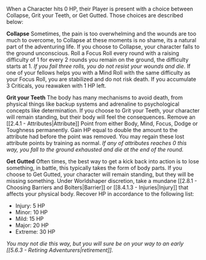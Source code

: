 When a Character hits 0 HP, their Player is present with a choice between Collapse, Grit your Teeth, or Get Gutted. Those choices are described below:

**Collapse**
Sometimes, the pain is too overwhelming and the wounds are too much to overcome, to Collapse at these moments is no shame, its a natural part of the adventuring life. If you choose to Collapse, your character falls to the ground unconscious.
Roll a Focus Roll every round with a raising difficulty of 1 for every 2 rounds you remain on the ground, the difficulty starts at 1. *If you fail three rolls, you do not resist your wounds and die.* If one of your fellows helps you with a Mind Roll with the same difficulty as your Focus Roll, you are stabilized and do not risk death. If you accumulate 3 Criticals, you reawaken with 1 HP left.

**Grit your Teeth**
The body has many mechanisms to avoid death, from physical things like backup systems and adrenaline to psychological concepts like determination. If you choose to Grit your Teeth, your character will remain standing, but their body will feel the consequences.
Remove an [[2.4.1 - Attributes|Attribute]] Point from either Body, Mind, Focus, Dodge or Toughness permanently. Gain HP equal to double the amount to the attribute had before the point was removed. You may regain these lost attribute points by training as normal. *If any of attributes reaches 0 this way, you fall to the ground exhausted and die at the end of the round.*

**Get Gutted**
Often times, the best way to get a kick back into action is to lose something, in battle, this typically takes the form of body parts. If you choose to Get Gutted, your character will remain standing, but they will be missing something.
Under Worldshaper discretion, take a mundane [[2.8.1 - Choosing Barriers and Bolters|Barrier]] or [[8.4.1.3 - Injuries|Injury]] that affects your physical body. Recover HP in accordance to the following list:
- Injury: 5 HP
- Minor: 10 HP
- Mild: 15 HP
- Major: 20 HP
- Extreme: 30 HP

*You may not die this way, but you will sure be on your way to an early [[5.6.3 - Retiring Adventurers|retirement]].*